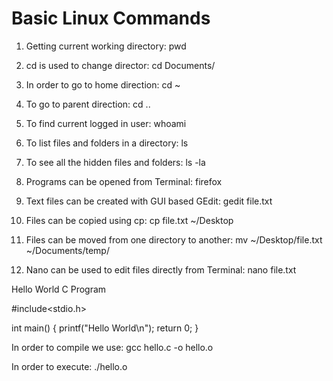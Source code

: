 
# Basic Linux Commands

1. Getting current working directory: pwd

2. cd is used to change director: cd Documents/

3. In order to go to home direction: cd ~

4. To go to parent direction: cd ..

5. To find current logged in user: whoami

6. To list files and folders in a directory: ls

7. To see all the hidden files and folders: ls -la

8. Programs can be opened from Terminal: firefox

9. Text files can be created with GUI based GEdit: gedit file.txt

10. Files can be copied using cp: cp file.txt ~/Desktop

11. Files can be moved from one directory to another: mv ~/Desktop/file.txt ~/Documents/temp/

12. Nano can be used to edit files directly from Terminal: nano file.txt

Hello World C Program

#include<stdio.h>

int main()
{
	printf("Hello World\n");
	return 0;
}

In order to compile we use: gcc hello.c -o hello.o

In order to execute: ./hello.o

